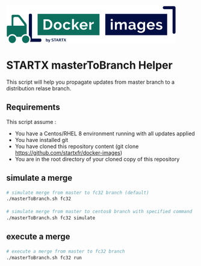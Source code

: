 [![startxfr/docker-images](https://raw.githubusercontent.com/startxfr/docker-images/master/travis/logo-small.svg?sanitize=true)](https://github.com/startxfr/docker-images)

# STARTX masterToBranch Helper

This script will help you propagate updates from master branch to a distribution relase branch.

## Requirements

This script assume :

- You have a Centos/RHEL 8 environment running with all updates applied
- You have installed git
- You have cloned this repository content (git clone https://github.com/startxfr/docker-images)
- You are in the root directory of your cloned copy of this repository

## simulate a merge

```bash
# simulate merge from master to fc32 branch (default)
./masterToBranch.sh fc32

# simulate merge from master to centos8 branch with specified command
./masterToBranch.sh fc32 simulate
```

## execute a merge

```bash
# execute a merge from master to fc32 branch
./masterToBranch.sh fc32 run
```
